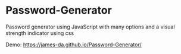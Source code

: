 # Password-Generator
 Password generator using JavaScript with many options and a visual strength indicator using css

Demo:
https://james-da.github.io/Password-Generator/
